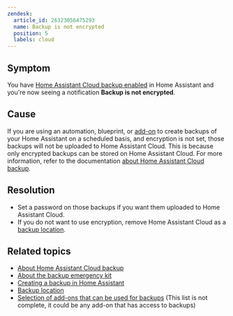 ```yaml
---
zendesk:
  article_id: 26323056475293
  name: Backup is not encrypted
  position: 5
  labels: cloud
---
```


## Symptom

You have [Home Assistant Cloud backup enabled](/hc/en-us/articles/26294320337181-Enabling-a-cloud-backup) in Home Assistant and you're now seeing a notification **Backup is not encrypted**.

## Cause

If you are using an automation, blueprint, or [add-on](https://www.home-assistant.io/integrations/?search=backup) to create backups of your Home Assistant on a scheduled basis, and encryption is not set, those backups will not be uploaded to Home Assistant Cloud. This is because only encrypted backups can be stored on Home Assistant Cloud. For more information, refer to the documentation [about Home Assistant Cloud backup](/hc/en-us/articles/25619338169501-About-the-Home-Assistant-Cloud-backup).

## Resolution

- Set a password on those backups if you want them uploaded to Home Assistant Cloud.
- If you do not want to use encryption, remove Home Assistant Cloud as a [backup location](https://www.home-assistant.io/common-tasks/general/#defining-backup-locations).

## Related topics

- [About Home Assistant Cloud backup](/hc/en-us/articles/25619338169501-About-the-Home-Assistant-Cloud-backup)
- [About the backup emergency kit](https://www.home-assistant.io/more-info/backup-emergency-kit/)
- [Creating a backup in Home Assistant](https://www.home-assistant.io/common-tasks/general/#backups)
- [Backup location](https://www.home-assistant.io/common-tasks/general/#defining-backup-locations)
- [Selection of add-ons that can be used for backups](https://www.home-assistant.io/integrations/?search=backup) (This list is not complete, it could be any add-on that has access to backups)
